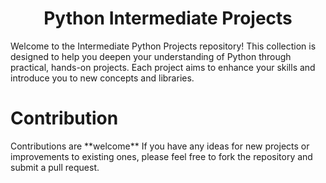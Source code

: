 <h1 align="center">Python Intermediate Projects</h1>
Welcome to the Intermediate Python Projects repository! This collection is designed to help you deepen your understanding of Python through practical, hands-on projects. Each project aims to enhance your skills and introduce you to new concepts and libraries.

# Contribution
<p>Contributions are **welcome** If you have any ideas for new projects or improvements to existing ones, please feel free to fork the repository and submit a pull request.</p>
